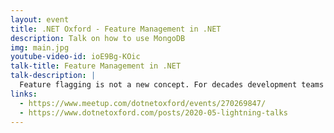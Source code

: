 ```yaml
---
layout: event
title: .NET Oxford - Feature Management in .NET
description: Talk on how to use MongoDB
img: main.jpg
youtube-video-id: ioE9Bg-KOic
talk-title: Feature Management in .NET
talk-description: |
  Feature flagging is not a new concept. For decades development teams have utilized this concept by wrapping a section of code with a targeted if/else statement, allowing them to control its release to their end-users. We'll take a look at how we can achieve this in .NET with the upcoming feature management libraries
links:
  - https://www.meetup.com/dotnetoxford/events/270269847/
  - https://www.dotnetoxford.com/posts/2020-05-lightning-talks
---
```

